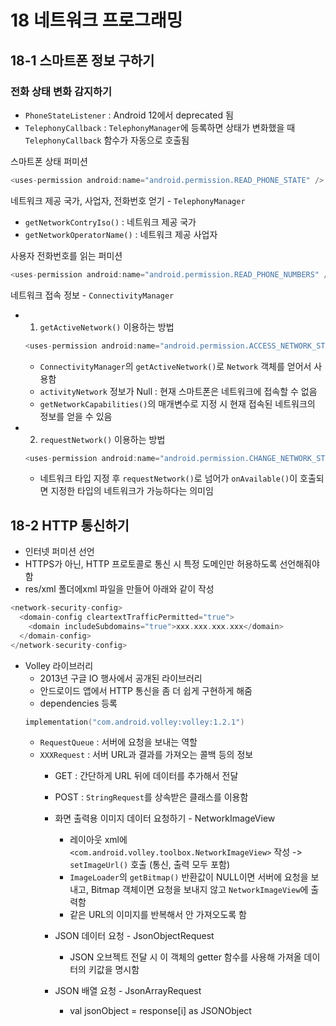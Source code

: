 # 18 네트워크 프로그래밍
## 18-1 스마트폰 정보 구하기
### 전화 상태 변화 감지하기
- `PhoneStateListener` : Android 12에서 deprecated 됨
- `TelephonyCallback` : `TelephonyManager`에 등록하면 상태가 변화했을 때 `TelephonyCallback` 함수가 자동으로 호출됨

스마트폰 상태 퍼미션
```Kotlin
<uses-permission android:name="android.permission.READ_PHONE_STATE" />
```

네트워크 제공 국가, 사업자, 전화번호 얻기 - `TelephonyManager`
- `getNetworkContryIso()` : 네트워크 제공 국가
- `getNetworkOperatorName()` : 네트워크 제공 사업자

사용자 전화번호를 읽는 퍼미션
```Kotlin
<uses-permission android:name="android.permission.READ_PHONE_NUMBERS" />
```

네트워크 접속 정보 - `ConnectivityManager`
- 1. `getActiveNetwork()` 이용하는 방법
  ```Kotlin
  <uses-permission android:name="android.permission.ACCESS_NETWORK_STATE" />
  ```
  - `ConnectivityManager`의 `getActiveNetwork()`로 `Network` 객체를 얻어서 사용함
  - `activityNetwork` 정보가 Null : 현재 스마트폰은 네트워크에 접속할 수 없음
  - `getNetworkCapabilities()`의 매개변수로 지정 시 현재 접속된 네트워크의 정보를 얻을 수 있음

- 2. `requestNetwork()` 이용하는 방법
  ```Kotlin
  <uses-permission android:name="android.permission.CHANGE_NETWORK_STATE" />
  ```
  - 네트워크 타입 지정 후 `requestNetwork()`로 넘어가 `onAvailable()`이 호출되면 지정한 타입의 네트워크가 가능하다는 의미임

## 18-2 HTTP 통신하기
- 인터넷 퍼미션 선언
- HTTPS가 아닌, HTTP 프로토콜로 통신 시 특정 도메인만 허용하도록 선언해줘야 함
- res/xml 폴더에xml 파일을 만들어 아래와 같이 작성
```Kotlin
<network-security-config>
  <domain-config cleartextTrafficPermitted="true">
    <domain includeSubdomains="true">xxx.xxx.xxx.xxx</domain>
  </domain-config>
</network-security-config>
```

- Volley 라이브러리
  - 2013년 구글 IO 행사에서 공개된 라이브러리
  - 안드로이드 앱에서 HTTP 통신을 좀 더 쉽게 구현하게 해줌
  - dependencies 등록
  ```Kotlin
  implementation("com.android.volley:volley:1.2.1")
  ```
  - `RequestQueue` : 서버에 요청을 보내는 역할
  - `XXXRequest` : 서버 URL과 결과를 가져오는 콜백 등의 정보
    - GET : 간단하게 URL 뒤에 데이터를 추가해서 전달
    - POST : `StringRequest`를 상속받은 클래스를 이용함

    - 화면 출력용 이미지 데이터 요청하기 - NetworkImageView
      - 레이아웃 xml에 `<com.android.volley.toolbox.NetworkImageView>` 작성 -> `setImageUrl()` 호출 (통신, 출력 모두 포함)
      - `ImageLoader`의 `getBitmap()` 반환값이 NULL이면 서버에 요청을 보내고, Bitmap 객체이면 요청을 보내지 않고 `NetworkImageView`에 출력함
      - 같은 URL의 이미지를 반복해서 안 가져오도록 함

    - JSON 데이터 요청 - JsonObjectRequest
      - JSON 오브젝트 전달 시 이 객체의 getter 함수를 사용해 가져올 데이터의 키값을 명시함
    - JSON 배열 요청 - JsonArrayRequest
      - val jsonObject = response[i] as JSONObject
